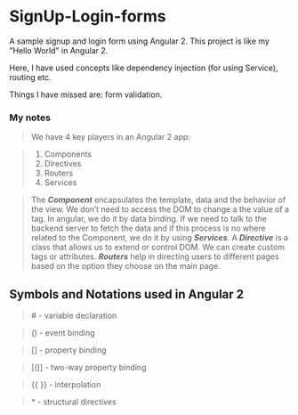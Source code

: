
# SignUp-Login-forms
A sample signup and login form using Angular 2. This project is like my "Hello World" in Angular 2.

Here, I have used concepts like dependency injection (for using Service), routing etc.

Things I have missed are: form validation.

### My notes

>We have 4 key players in an Angular 2 app:

>1. Components
>2. Directives
>3. Routers
>4. Services

>The _**Component**_ encapsulates the template, data and the behavior of the view.
>We don’t need to access the DOM to change a the value of a tag. In angular, we do it by data binding.
>If we need to talk to the backend server to fetch the data and if this process is no where related to the Component, we do it by using _**Services**_.
>A _**Directive**_ is a class that allows us to extend or control DOM. We can create custom tags or attributes.
>_**Routers**_ help in directing users to different pages based on the option they choose on the main page.

## Symbols and Notations used in Angular 2
>\# - variable declaration

>() - event binding

>[] - property binding

>[()] - two-way property binding

>{{ }} - interpolation

>\* - structural directives

